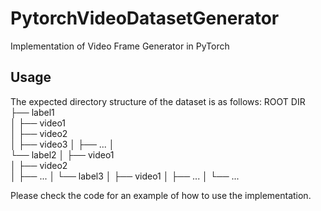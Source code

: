 # PytorchVideoDatasetGenerator
Implementation of Video Frame Generator in PyTorch

## Usage
The expected directory structure of the dataset is as follows:
    ROOT DIR
    ├── label1                   
    │   ├── video1             
    │   ├── video2              
    │   ├── video3
    │   ├── ...
    │                 \
    └── label2
    │   ├── video1             
    │   ├── video2              
    │   ├── ...
    │
    └── label3
    │   ├── video1
    │   ├── ...
    │
    └── ...
    
    
       
Please check the code for an example of how to use the implementation.
